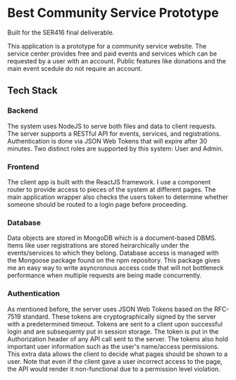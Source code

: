 # Best Community Service Prototype

Built for the SER416 final deliverable.

This application is a prototype for a community service website. The service center provides free and paid events and services which can be requested by a user with an account. Public features like donations and the main event scedule do not require an account.

## Tech Stack

### Backend

The system uses NodeJS to serve both files and data to client requests. The server supports a RESTful API for events, services, and registrations. Authentication is done via JSON Web Tokens that will expire after 30 minutes. Two distinct roles are supported by this system: User and Admin.

### Frontend

The client app is built with the ReactJS framework. I use a component router to provide access to pieces of the system at different pages. The main application wrapper also checks the users token to determine whether someone should be routed to a login page before proceeding. 

### Database

Data objects are stored in MongoDB which is a document-based DBMS. Items like user registrations are stored heirarchically under the events/services to which they belong. Database access is managed with the Mongoose package found on the npm repository. This package gives me an easy way to write asyncronous access code that will not bottleneck performance when multiple requests are being made concurrently.

### Authentication

As mentioned before, the server uses JSON Web Tokens based on the RFC-7519 standard. These tokens are cryptographically signed by the server with a predetermined timeout. Tokens are sent to a client upon successful login and are subsequenty put in session storage. The token is put in the Authorization header of any API call sent to the server. The tokens also hold important user information such as the user's name/access permissions. This extra data allows the client to decide what pages should be shown to a user. Note that even if the client gave a user incorrect access to the page, the API would render it non-functional due to a permission level violation.
